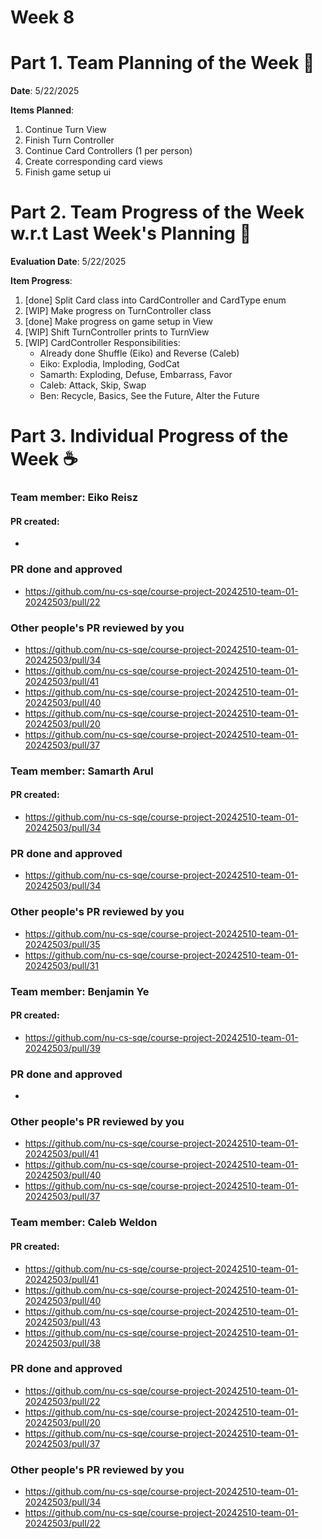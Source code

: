 # Week 8

# Part 1. Team Planning of the Week :ledger:
**Date**: 5/22/2025

**Items Planned**:
1. Continue Turn View
2. Finish Turn Controller
3. Continue Card Controllers (1 per person)
4. Create corresponding card views
5. Finish game setup ui

# Part 2. Team Progress of the Week w.r.t Last Week's Planning :green_book:
**Evaluation Date**: 5/22/2025

**Item Progress**:
1. [done] Split Card class into CardController and CardType enum
2. [WIP] Make progress on TurnController class
3. [done] Make progress on game setup in View
4. [WIP] Shift TurnController prints to TurnView
8. [WIP] CardController Responsibilities:
    - Already done Shuffle (Eiko) and Reverse (Caleb)
    - Eiko: Explodia, Imploding, GodCat
    - Samarth: Exploding, Defuse, Embarrass, Favor
    - Caleb: Attack, Skip, Swap
    - Ben: Recycle, Basics, See the Future, Alter the Future

# Part 3. Individual Progress of the Week :coffee:

### Team member: Eiko Reisz
#### PR created:
- 

### PR done and approved
- https://github.com/nu-cs-sqe/course-project-20242510-team-01-20242503/pull/22

### Other people's PR reviewed by you
- https://github.com/nu-cs-sqe/course-project-20242510-team-01-20242503/pull/34
- https://github.com/nu-cs-sqe/course-project-20242510-team-01-20242503/pull/41
- https://github.com/nu-cs-sqe/course-project-20242510-team-01-20242503/pull/40
- https://github.com/nu-cs-sqe/course-project-20242510-team-01-20242503/pull/20
- https://github.com/nu-cs-sqe/course-project-20242510-team-01-20242503/pull/37


### Team member: Samarth Arul
#### PR created:
- https://github.com/nu-cs-sqe/course-project-20242510-team-01-20242503/pull/34

### PR done and approved
- https://github.com/nu-cs-sqe/course-project-20242510-team-01-20242503/pull/34

### Other people's PR reviewed by you
- https://github.com/nu-cs-sqe/course-project-20242510-team-01-20242503/pull/35
- https://github.com/nu-cs-sqe/course-project-20242510-team-01-20242503/pull/31


### Team member: Benjamin Ye
#### PR created:
- https://github.com/nu-cs-sqe/course-project-20242510-team-01-20242503/pull/39

### PR done and approved
- 

### Other people's PR reviewed by you
- https://github.com/nu-cs-sqe/course-project-20242510-team-01-20242503/pull/41
- https://github.com/nu-cs-sqe/course-project-20242510-team-01-20242503/pull/40
- https://github.com/nu-cs-sqe/course-project-20242510-team-01-20242503/pull/37


### Team member: Caleb Weldon
#### PR created:
- https://github.com/nu-cs-sqe/course-project-20242510-team-01-20242503/pull/41
- https://github.com/nu-cs-sqe/course-project-20242510-team-01-20242503/pull/40
- https://github.com/nu-cs-sqe/course-project-20242510-team-01-20242503/pull/43
- https://github.com/nu-cs-sqe/course-project-20242510-team-01-20242503/pull/38

### PR done and approved
- https://github.com/nu-cs-sqe/course-project-20242510-team-01-20242503/pull/22
- https://github.com/nu-cs-sqe/course-project-20242510-team-01-20242503/pull/20
- https://github.com/nu-cs-sqe/course-project-20242510-team-01-20242503/pull/37

### Other people's PR reviewed by you
- https://github.com/nu-cs-sqe/course-project-20242510-team-01-20242503/pull/34
- https://github.com/nu-cs-sqe/course-project-20242510-team-01-20242503/pull/22

